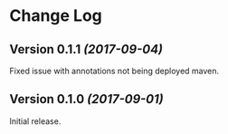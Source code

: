 Change Log
==========

Version 0.1.1 *(2017-09-04)*
----------------------------
Fixed issue with annotations not being deployed maven.

Version 0.1.0 *(2017-09-01)*
----------------------------
Initial release.
